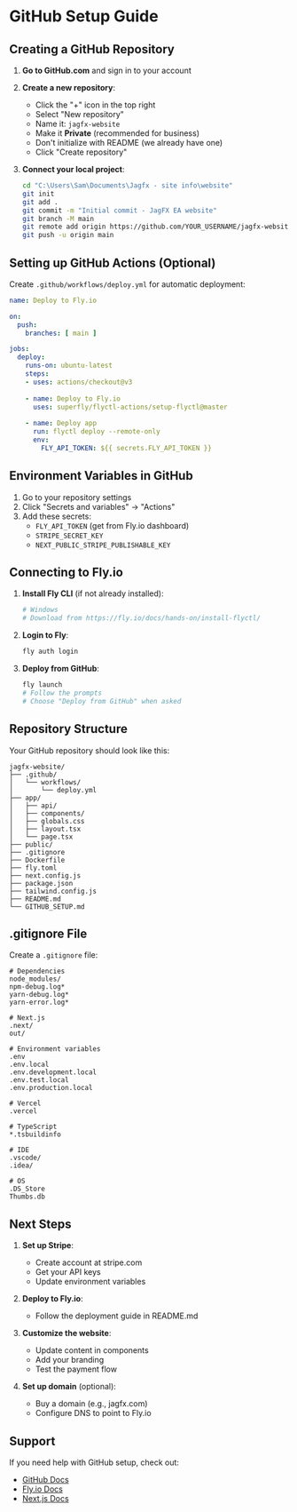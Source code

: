 # GitHub Setup Guide

## Creating a GitHub Repository

1. **Go to GitHub.com** and sign in to your account

2. **Create a new repository**:
   - Click the "+" icon in the top right
   - Select "New repository"
   - Name it: `jagfx-website`
   - Make it **Private** (recommended for business)
   - Don't initialize with README (we already have one)
   - Click "Create repository"

3. **Connect your local project**:
   ```bash
   cd "C:\Users\Sam\Documents\Jagfx - site info\website"
   git init
   git add .
   git commit -m "Initial commit - JagFX EA website"
   git branch -M main
   git remote add origin https://github.com/YOUR_USERNAME/jagfx-website.git
   git push -u origin main
   ```

## Setting up GitHub Actions (Optional)

Create `.github/workflows/deploy.yml` for automatic deployment:

```yaml
name: Deploy to Fly.io

on:
  push:
    branches: [ main ]

jobs:
  deploy:
    runs-on: ubuntu-latest
    steps:
    - uses: actions/checkout@v3
    
    - name: Deploy to Fly.io
      uses: superfly/flyctl-actions/setup-flyctl@master
      
    - name: Deploy app
      run: flyctl deploy --remote-only
      env:
        FLY_API_TOKEN: ${{ secrets.FLY_API_TOKEN }}
```

## Environment Variables in GitHub

1. Go to your repository settings
2. Click "Secrets and variables" → "Actions"
3. Add these secrets:
   - `FLY_API_TOKEN` (get from Fly.io dashboard)
   - `STRIPE_SECRET_KEY`
   - `NEXT_PUBLIC_STRIPE_PUBLISHABLE_KEY`

## Connecting to Fly.io

1. **Install Fly CLI** (if not already installed):
   ```bash
   # Windows
   # Download from https://fly.io/docs/hands-on/install-flyctl/
   ```

2. **Login to Fly**:
   ```bash
   fly auth login
   ```

3. **Deploy from GitHub**:
   ```bash
   fly launch
   # Follow the prompts
   # Choose "Deploy from GitHub" when asked
   ```

## Repository Structure

Your GitHub repository should look like this:

```
jagfx-website/
├── .github/
│   └── workflows/
│       └── deploy.yml
├── app/
│   ├── api/
│   ├── components/
│   ├── globals.css
│   ├── layout.tsx
│   └── page.tsx
├── public/
├── .gitignore
├── Dockerfile
├── fly.toml
├── next.config.js
├── package.json
├── tailwind.config.js
├── README.md
└── GITHUB_SETUP.md
```

## .gitignore File

Create a `.gitignore` file:

```
# Dependencies
node_modules/
npm-debug.log*
yarn-debug.log*
yarn-error.log*

# Next.js
.next/
out/

# Environment variables
.env
.env.local
.env.development.local
.env.test.local
.env.production.local

# Vercel
.vercel

# TypeScript
*.tsbuildinfo

# IDE
.vscode/
.idea/

# OS
.DS_Store
Thumbs.db
```

## Next Steps

1. **Set up Stripe**:
   - Create account at stripe.com
   - Get your API keys
   - Update environment variables

2. **Deploy to Fly.io**:
   - Follow the deployment guide in README.md

3. **Customize the website**:
   - Update content in components
   - Add your branding
   - Test the payment flow

4. **Set up domain** (optional):
   - Buy a domain (e.g., jagfx.com)
   - Configure DNS to point to Fly.io

## Support

If you need help with GitHub setup, check out:
- [GitHub Docs](https://docs.github.com/)
- [Fly.io Docs](https://fly.io/docs/)
- [Next.js Docs](https://nextjs.org/docs)

